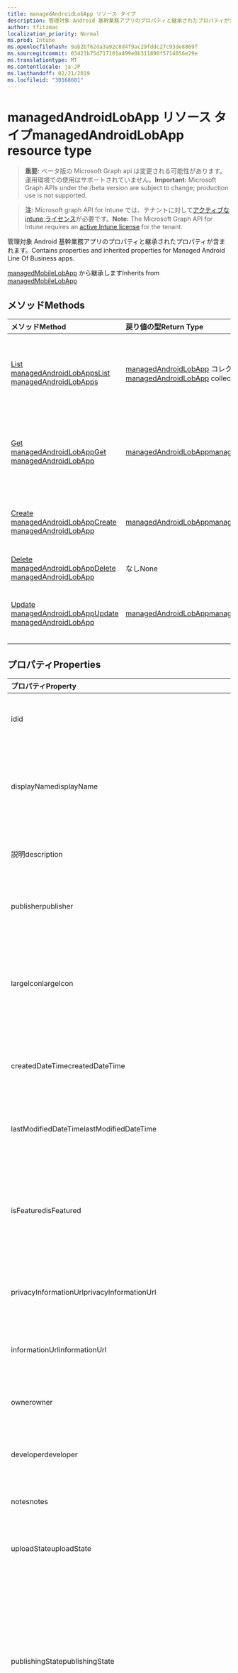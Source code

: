 ```yaml
---
title: managedAndroidLobApp リソース タイプ
description: 管理対象 Android 基幹業務アプリのプロパティと継承されたプロパティが含まれます。
author: tfitzmac
localization_priority: Normal
ms.prod: Intune
ms.openlocfilehash: 9ab2bf62da3a92c8d4f9ac29fddc27c93de8869f
ms.sourcegitcommit: 03421b75d717101a499e0b311890f5714056e29e
ms.translationtype: MT
ms.contentlocale: ja-JP
ms.lasthandoff: 02/21/2019
ms.locfileid: "30168601"
---
```

# <a name="managedandroidlobapp-resource-type"></a><span data-ttu-id="03fa1-103">managedAndroidLobApp リソース タイプ</span><span class="sxs-lookup"><span data-stu-id="03fa1-103">managedAndroidLobApp resource type</span></span>

> <span data-ttu-id="03fa1-104">**重要:** ベータ版の Microsoft Graph api は変更される可能性があります。運用環境での使用はサポートされていません。</span><span class="sxs-lookup"><span data-stu-id="03fa1-104">**Important:** Microsoft Graph APIs under the /beta version are subject to change; production use is not supported.</span></span>

> <span data-ttu-id="03fa1-105">**注:** Microsoft graph API for Intune では、テナントに対して[アクティブな intune ライセンス](https://go.microsoft.com/fwlink/?linkid=839381)が必要です。</span><span class="sxs-lookup"><span data-stu-id="03fa1-105">**Note:** The Microsoft Graph API for Intune requires an [active Intune license](https://go.microsoft.com/fwlink/?linkid=839381) for the tenant.</span></span>

<span data-ttu-id="03fa1-106">管理対象 Android 基幹業務アプリのプロパティと継承されたプロパティが含まれます。</span><span class="sxs-lookup"><span data-stu-id="03fa1-106">Contains properties and inherited properties for Managed Android Line Of Business apps.</span></span>


<span data-ttu-id="03fa1-107">[managedMobileLobApp](../resources/intune-apps-managedmobilelobapp.md) から継承します</span><span class="sxs-lookup"><span data-stu-id="03fa1-107">Inherits from [managedMobileLobApp](../resources/intune-apps-managedmobilelobapp.md)</span></span>

## <a name="methods"></a><span data-ttu-id="03fa1-108">メソッド</span><span class="sxs-lookup"><span data-stu-id="03fa1-108">Methods</span></span>
|<span data-ttu-id="03fa1-109">メソッド</span><span class="sxs-lookup"><span data-stu-id="03fa1-109">Method</span></span>|<span data-ttu-id="03fa1-110">戻り値の型</span><span class="sxs-lookup"><span data-stu-id="03fa1-110">Return Type</span></span>|<span data-ttu-id="03fa1-111">説明</span><span class="sxs-lookup"><span data-stu-id="03fa1-111">Description</span></span>|
|:---|:---|:---|
|[<span data-ttu-id="03fa1-112">List managedAndroidLobApps</span><span class="sxs-lookup"><span data-stu-id="03fa1-112">List managedAndroidLobApps</span></span>](../api/intune-apps-managedandroidlobapp-list.md)|<span data-ttu-id="03fa1-113">[managedAndroidLobApp](../resources/intune-apps-managedandroidlobapp.md) コレクション</span><span class="sxs-lookup"><span data-stu-id="03fa1-113">[managedAndroidLobApp](../resources/intune-apps-managedandroidlobapp.md) collection</span></span>|<span data-ttu-id="03fa1-114">[managedAndroidLobApp](../resources/intune-apps-managedandroidlobapp.md) オブジェクトのプロパティとリレーションシップをリストします。</span><span class="sxs-lookup"><span data-stu-id="03fa1-114">List properties and relationships of the [managedAndroidLobApp](../resources/intune-apps-managedandroidlobapp.md) objects.</span></span>|
|[<span data-ttu-id="03fa1-115">Get managedAndroidLobApp</span><span class="sxs-lookup"><span data-stu-id="03fa1-115">Get managedAndroidLobApp</span></span>](../api/intune-apps-managedandroidlobapp-get.md)|[<span data-ttu-id="03fa1-116">managedAndroidLobApp</span><span class="sxs-lookup"><span data-stu-id="03fa1-116">managedAndroidLobApp</span></span>](../resources/intune-apps-managedandroidlobapp.md)|<span data-ttu-id="03fa1-117">[managedAndroidLobApp](../resources/intune-apps-managedandroidlobapp.md) オブジェクトのプロパティとリレーションシップを読み取ります。</span><span class="sxs-lookup"><span data-stu-id="03fa1-117">Read properties and relationships of the [managedAndroidLobApp](../resources/intune-apps-managedandroidlobapp.md) object.</span></span>|
|[<span data-ttu-id="03fa1-118">Create managedAndroidLobApp</span><span class="sxs-lookup"><span data-stu-id="03fa1-118">Create managedAndroidLobApp</span></span>](../api/intune-apps-managedandroidlobapp-create.md)|[<span data-ttu-id="03fa1-119">managedAndroidLobApp</span><span class="sxs-lookup"><span data-stu-id="03fa1-119">managedAndroidLobApp</span></span>](../resources/intune-apps-managedandroidlobapp.md)|<span data-ttu-id="03fa1-120">新しい [managedAndroidLobApp](../resources/intune-apps-managedandroidlobapp.md) オブジェクトを作成します。</span><span class="sxs-lookup"><span data-stu-id="03fa1-120">Create a new [managedAndroidLobApp](../resources/intune-apps-managedandroidlobapp.md) object.</span></span>|
|[<span data-ttu-id="03fa1-121">Delete managedAndroidLobApp</span><span class="sxs-lookup"><span data-stu-id="03fa1-121">Delete managedAndroidLobApp</span></span>](../api/intune-apps-managedandroidlobapp-delete.md)|<span data-ttu-id="03fa1-122">なし</span><span class="sxs-lookup"><span data-stu-id="03fa1-122">None</span></span>|<span data-ttu-id="03fa1-123">[managedAndroidLobApp](../resources/intune-apps-managedandroidlobapp.md) を削除します。</span><span class="sxs-lookup"><span data-stu-id="03fa1-123">Deletes a [managedAndroidLobApp](../resources/intune-apps-managedandroidlobapp.md).</span></span>|
|[<span data-ttu-id="03fa1-124">Update managedAndroidLobApp</span><span class="sxs-lookup"><span data-stu-id="03fa1-124">Update managedAndroidLobApp</span></span>](../api/intune-apps-managedandroidlobapp-update.md)|[<span data-ttu-id="03fa1-125">managedAndroidLobApp</span><span class="sxs-lookup"><span data-stu-id="03fa1-125">managedAndroidLobApp</span></span>](../resources/intune-apps-managedandroidlobapp.md)|<span data-ttu-id="03fa1-126">[managedAndroidLobApp](../resources/intune-apps-managedandroidlobapp.md) オブジェクトのプロパティを更新します。</span><span class="sxs-lookup"><span data-stu-id="03fa1-126">Update the properties of a [managedAndroidLobApp](../resources/intune-apps-managedandroidlobapp.md) object.</span></span>|

## <a name="properties"></a><span data-ttu-id="03fa1-127">プロパティ</span><span class="sxs-lookup"><span data-stu-id="03fa1-127">Properties</span></span>
|<span data-ttu-id="03fa1-128">プロパティ</span><span class="sxs-lookup"><span data-stu-id="03fa1-128">Property</span></span>|<span data-ttu-id="03fa1-129">型</span><span class="sxs-lookup"><span data-stu-id="03fa1-129">Type</span></span>|<span data-ttu-id="03fa1-130">説明</span><span class="sxs-lookup"><span data-stu-id="03fa1-130">Description</span></span>|
|:---|:---|:---|
|<span data-ttu-id="03fa1-131">id</span><span class="sxs-lookup"><span data-stu-id="03fa1-131">id</span></span>|<span data-ttu-id="03fa1-132">文字列</span><span class="sxs-lookup"><span data-stu-id="03fa1-132">String</span></span>|<span data-ttu-id="03fa1-133">エンティティのキー。</span><span class="sxs-lookup"><span data-stu-id="03fa1-133">Key of the entity.</span></span> <span data-ttu-id="03fa1-134">[mobileApp](../resources/intune-apps-mobileapp.md) から継承します</span><span class="sxs-lookup"><span data-stu-id="03fa1-134">Inherited from [mobileApp](../resources/intune-apps-mobileapp.md)</span></span>|
|<span data-ttu-id="03fa1-135">displayName</span><span class="sxs-lookup"><span data-stu-id="03fa1-135">displayName</span></span>|<span data-ttu-id="03fa1-136">String</span><span class="sxs-lookup"><span data-stu-id="03fa1-136">String</span></span>|<span data-ttu-id="03fa1-137">管理者が提供またはインポートしたアプリのタイトル。</span><span class="sxs-lookup"><span data-stu-id="03fa1-137">The admin provided or imported title of the app.</span></span> <span data-ttu-id="03fa1-138">[mobileApp](../resources/intune-apps-mobileapp.md) から継承します</span><span class="sxs-lookup"><span data-stu-id="03fa1-138">Inherited from [mobileApp](../resources/intune-apps-mobileapp.md)</span></span>|
|<span data-ttu-id="03fa1-139">説明</span><span class="sxs-lookup"><span data-stu-id="03fa1-139">description</span></span>|<span data-ttu-id="03fa1-140">文字列</span><span class="sxs-lookup"><span data-stu-id="03fa1-140">String</span></span>|<span data-ttu-id="03fa1-141">アプリの説明。</span><span class="sxs-lookup"><span data-stu-id="03fa1-141">The description of the app.</span></span> <span data-ttu-id="03fa1-142">[mobileApp](../resources/intune-apps-mobileapp.md) から継承します</span><span class="sxs-lookup"><span data-stu-id="03fa1-142">Inherited from [mobileApp](../resources/intune-apps-mobileapp.md)</span></span>|
|<span data-ttu-id="03fa1-143">publisher</span><span class="sxs-lookup"><span data-stu-id="03fa1-143">publisher</span></span>|<span data-ttu-id="03fa1-144">文字列型 (String)</span><span class="sxs-lookup"><span data-stu-id="03fa1-144">String</span></span>|<span data-ttu-id="03fa1-145">アプリの発行元。</span><span class="sxs-lookup"><span data-stu-id="03fa1-145">The publisher of the app.</span></span> <span data-ttu-id="03fa1-146">[mobileApp](../resources/intune-apps-mobileapp.md) から継承します</span><span class="sxs-lookup"><span data-stu-id="03fa1-146">Inherited from [mobileApp](../resources/intune-apps-mobileapp.md)</span></span>|
|<span data-ttu-id="03fa1-147">largeIcon</span><span class="sxs-lookup"><span data-stu-id="03fa1-147">largeIcon</span></span>|[<span data-ttu-id="03fa1-148">mimeContent</span><span class="sxs-lookup"><span data-stu-id="03fa1-148">mimeContent</span></span>](../resources/intune-shared-mimecontent.md)|<span data-ttu-id="03fa1-149">アプリの詳細に表示され、アイコンのアップロードに使用される大きなアイコン。</span><span class="sxs-lookup"><span data-stu-id="03fa1-149">The large icon, to be displayed in the app details and used for upload of the icon.</span></span> <span data-ttu-id="03fa1-150">[mobileApp](../resources/intune-apps-mobileapp.md) から継承します</span><span class="sxs-lookup"><span data-stu-id="03fa1-150">Inherited from [mobileApp](../resources/intune-apps-mobileapp.md)</span></span>|
|<span data-ttu-id="03fa1-151">createdDateTime</span><span class="sxs-lookup"><span data-stu-id="03fa1-151">createdDateTime</span></span>|<span data-ttu-id="03fa1-152">DateTimeOffset</span><span class="sxs-lookup"><span data-stu-id="03fa1-152">DateTimeOffset</span></span>|<span data-ttu-id="03fa1-153">アプリが作成された日時。</span><span class="sxs-lookup"><span data-stu-id="03fa1-153">The date and time the app was created.</span></span> <span data-ttu-id="03fa1-154">[mobileApp](../resources/intune-apps-mobileapp.md) から継承します</span><span class="sxs-lookup"><span data-stu-id="03fa1-154">Inherited from [mobileApp](../resources/intune-apps-mobileapp.md)</span></span>|
|<span data-ttu-id="03fa1-155">lastModifiedDateTime</span><span class="sxs-lookup"><span data-stu-id="03fa1-155">lastModifiedDateTime</span></span>|<span data-ttu-id="03fa1-156">DateTimeOffset</span><span class="sxs-lookup"><span data-stu-id="03fa1-156">DateTimeOffset</span></span>|<span data-ttu-id="03fa1-157">アプリが最後に変更された日時。</span><span class="sxs-lookup"><span data-stu-id="03fa1-157">The date and time the app was last modified.</span></span> <span data-ttu-id="03fa1-158">[mobileApp](../resources/intune-apps-mobileapp.md) から継承します</span><span class="sxs-lookup"><span data-stu-id="03fa1-158">Inherited from [mobileApp](../resources/intune-apps-mobileapp.md)</span></span>|
|<span data-ttu-id="03fa1-159">isFeatured</span><span class="sxs-lookup"><span data-stu-id="03fa1-159">isFeatured</span></span>|<span data-ttu-id="03fa1-160">Boolean</span><span class="sxs-lookup"><span data-stu-id="03fa1-160">Boolean</span></span>|<span data-ttu-id="03fa1-161">アプリが管理者のおすすめとしてマークされたかどうかを示す値。[mobileApp](../resources/intune-apps-mobileapp.md) から継承します</span><span class="sxs-lookup"><span data-stu-id="03fa1-161">The value indicating whether the app is marked as featured by the admin. Inherited from [mobileApp](../resources/intune-apps-mobileapp.md)</span></span>|
|<span data-ttu-id="03fa1-162">privacyInformationUrl</span><span class="sxs-lookup"><span data-stu-id="03fa1-162">privacyInformationUrl</span></span>|<span data-ttu-id="03fa1-163">String</span><span class="sxs-lookup"><span data-stu-id="03fa1-163">String</span></span>|<span data-ttu-id="03fa1-164">プライバシーに関する声明の URL。</span><span class="sxs-lookup"><span data-stu-id="03fa1-164">The privacy statement Url.</span></span> <span data-ttu-id="03fa1-165">[mobileApp](../resources/intune-apps-mobileapp.md) から継承します</span><span class="sxs-lookup"><span data-stu-id="03fa1-165">Inherited from [mobileApp](../resources/intune-apps-mobileapp.md)</span></span>|
|<span data-ttu-id="03fa1-166">informationUrl</span><span class="sxs-lookup"><span data-stu-id="03fa1-166">informationUrl</span></span>|<span data-ttu-id="03fa1-167">String</span><span class="sxs-lookup"><span data-stu-id="03fa1-167">String</span></span>|<span data-ttu-id="03fa1-168">詳細情報の URL。</span><span class="sxs-lookup"><span data-stu-id="03fa1-168">The more information Url.</span></span> <span data-ttu-id="03fa1-169">[mobileApp](../resources/intune-apps-mobileapp.md) から継承します</span><span class="sxs-lookup"><span data-stu-id="03fa1-169">Inherited from [mobileApp](../resources/intune-apps-mobileapp.md)</span></span>|
|<span data-ttu-id="03fa1-170">owner</span><span class="sxs-lookup"><span data-stu-id="03fa1-170">owner</span></span>|<span data-ttu-id="03fa1-171">String</span><span class="sxs-lookup"><span data-stu-id="03fa1-171">String</span></span>|<span data-ttu-id="03fa1-172">アプリの所有者。</span><span class="sxs-lookup"><span data-stu-id="03fa1-172">The owner of the app.</span></span> <span data-ttu-id="03fa1-173">[mobileApp](../resources/intune-apps-mobileapp.md) から継承します</span><span class="sxs-lookup"><span data-stu-id="03fa1-173">Inherited from [mobileApp](../resources/intune-apps-mobileapp.md)</span></span>|
|<span data-ttu-id="03fa1-174">developer</span><span class="sxs-lookup"><span data-stu-id="03fa1-174">developer</span></span>|<span data-ttu-id="03fa1-175">String</span><span class="sxs-lookup"><span data-stu-id="03fa1-175">String</span></span>|<span data-ttu-id="03fa1-176">アプリの開発者。</span><span class="sxs-lookup"><span data-stu-id="03fa1-176">The developer of the app.</span></span> <span data-ttu-id="03fa1-177">[mobileApp](../resources/intune-apps-mobileapp.md) から継承します</span><span class="sxs-lookup"><span data-stu-id="03fa1-177">Inherited from [mobileApp](../resources/intune-apps-mobileapp.md)</span></span>|
|<span data-ttu-id="03fa1-178">notes</span><span class="sxs-lookup"><span data-stu-id="03fa1-178">notes</span></span>|<span data-ttu-id="03fa1-179">String</span><span class="sxs-lookup"><span data-stu-id="03fa1-179">String</span></span>|<span data-ttu-id="03fa1-180">アプリ用のメモ。</span><span class="sxs-lookup"><span data-stu-id="03fa1-180">Notes for the app.</span></span> <span data-ttu-id="03fa1-181">[mobileApp](../resources/intune-apps-mobileapp.md) から継承します</span><span class="sxs-lookup"><span data-stu-id="03fa1-181">Inherited from [mobileApp](../resources/intune-apps-mobileapp.md)</span></span>|
|<span data-ttu-id="03fa1-182">uploadState</span><span class="sxs-lookup"><span data-stu-id="03fa1-182">uploadState</span></span>|<span data-ttu-id="03fa1-183">Int32</span><span class="sxs-lookup"><span data-stu-id="03fa1-183">Int32</span></span>|<span data-ttu-id="03fa1-184">アップロード状態。</span><span class="sxs-lookup"><span data-stu-id="03fa1-184">The upload state.</span></span> <span data-ttu-id="03fa1-185">[mobileApp](../resources/intune-apps-mobileapp.md) から継承します</span><span class="sxs-lookup"><span data-stu-id="03fa1-185">Inherited from [mobileApp](../resources/intune-apps-mobileapp.md)</span></span>|
|<span data-ttu-id="03fa1-186">publishingState</span><span class="sxs-lookup"><span data-stu-id="03fa1-186">publishingState</span></span>|[<span data-ttu-id="03fa1-187">mobileAppPublishingState</span><span class="sxs-lookup"><span data-stu-id="03fa1-187">mobileAppPublishingState</span></span>](../resources/intune-apps-mobileapppublishingstate.md)|<span data-ttu-id="03fa1-188">アプリの発行の状態。</span><span class="sxs-lookup"><span data-stu-id="03fa1-188">The publishing state for the app.</span></span> <span data-ttu-id="03fa1-189">アプリが発行されていない限り、アプリを割り当てることができません。</span><span class="sxs-lookup"><span data-stu-id="03fa1-189">The app cannot be assigned unless the app is published.</span></span> <span data-ttu-id="03fa1-190">[mobileApp](../resources/intune-apps-mobileapp.md)から継承されます。</span><span class="sxs-lookup"><span data-stu-id="03fa1-190">Inherited from [mobileApp](../resources/intune-apps-mobileapp.md).</span></span> <span data-ttu-id="03fa1-191">可能な値は `notPublished`、`processing`、`published` です。</span><span class="sxs-lookup"><span data-stu-id="03fa1-191">Possible values are: `notPublished`, `processing`, `published`.</span></span>|
|<span data-ttu-id="03fa1-192">isAssigned</span><span class="sxs-lookup"><span data-stu-id="03fa1-192">isAssigned</span></span>|<span data-ttu-id="03fa1-193">Boolean</span><span class="sxs-lookup"><span data-stu-id="03fa1-193">Boolean</span></span>|<span data-ttu-id="03fa1-194">アプリが少なくとも1つのグループに割り当てられているかどうかを示す値。</span><span class="sxs-lookup"><span data-stu-id="03fa1-194">The value indicating whether the app is assigned to at least one group.</span></span> <span data-ttu-id="03fa1-195">[mobileApp](../resources/intune-apps-mobileapp.md) から継承します</span><span class="sxs-lookup"><span data-stu-id="03fa1-195">Inherited from [mobileApp](../resources/intune-apps-mobileapp.md)</span></span>|
|<span data-ttu-id="03fa1-196">roleScopeTagIds</span><span class="sxs-lookup"><span data-stu-id="03fa1-196">roleScopeTagIds</span></span>|<span data-ttu-id="03fa1-197">String collection</span><span class="sxs-lookup"><span data-stu-id="03fa1-197">String collection</span></span>|<span data-ttu-id="03fa1-198">このモバイルアプリの範囲タグ id のリスト。</span><span class="sxs-lookup"><span data-stu-id="03fa1-198">List of scope tag ids for this mobile app.</span></span> <span data-ttu-id="03fa1-199">[mobileApp](../resources/intune-apps-mobileapp.md) から継承します</span><span class="sxs-lookup"><span data-stu-id="03fa1-199">Inherited from [mobileApp](../resources/intune-apps-mobileapp.md)</span></span>|
|<span data-ttu-id="03fa1-200">appAvailability</span><span class="sxs-lookup"><span data-stu-id="03fa1-200">appAvailability</span></span>|[<span data-ttu-id="03fa1-201">managedappavailability</span><span class="sxs-lookup"><span data-stu-id="03fa1-201">managedAppAvailability</span></span>](../resources/intune-apps-managedappavailability.md)|<span data-ttu-id="03fa1-202">アプリケーションの可用性。</span><span class="sxs-lookup"><span data-stu-id="03fa1-202">The Application's availability.</span></span> <span data-ttu-id="03fa1-203">[managedapp](../resources/intune-apps-managedapp.md)から継承されます。</span><span class="sxs-lookup"><span data-stu-id="03fa1-203">Inherited from [managedApp](../resources/intune-apps-managedapp.md).</span></span> <span data-ttu-id="03fa1-204">可能な値は、`global`、`lineOfBusiness` です。</span><span class="sxs-lookup"><span data-stu-id="03fa1-204">Possible values are: `global`, `lineOfBusiness`.</span></span>|
|<span data-ttu-id="03fa1-205">version</span><span class="sxs-lookup"><span data-stu-id="03fa1-205">version</span></span>|<span data-ttu-id="03fa1-206">String</span><span class="sxs-lookup"><span data-stu-id="03fa1-206">String</span></span>|<span data-ttu-id="03fa1-207">アプリケーションのバージョン。</span><span class="sxs-lookup"><span data-stu-id="03fa1-207">The Application's version.</span></span> <span data-ttu-id="03fa1-208">[managedApp](../resources/intune-apps-managedapp.md) から継承します</span><span class="sxs-lookup"><span data-stu-id="03fa1-208">Inherited from [managedApp](../resources/intune-apps-managedapp.md)</span></span>|
|<span data-ttu-id="03fa1-209">committedContentVersion</span><span class="sxs-lookup"><span data-stu-id="03fa1-209">committedContentVersion</span></span>|<span data-ttu-id="03fa1-210">String</span><span class="sxs-lookup"><span data-stu-id="03fa1-210">String</span></span>|<span data-ttu-id="03fa1-211">内部にコミットされたコンテンツのバージョン。</span><span class="sxs-lookup"><span data-stu-id="03fa1-211">The internal committed content version.</span></span> <span data-ttu-id="03fa1-212">[managedMobileLobApp](../resources/intune-apps-managedmobilelobapp.md) から継承します</span><span class="sxs-lookup"><span data-stu-id="03fa1-212">Inherited from [managedMobileLobApp](../resources/intune-apps-managedmobilelobapp.md)</span></span>|
|<span data-ttu-id="03fa1-213">fileName</span><span class="sxs-lookup"><span data-stu-id="03fa1-213">fileName</span></span>|<span data-ttu-id="03fa1-214">String</span><span class="sxs-lookup"><span data-stu-id="03fa1-214">String</span></span>|<span data-ttu-id="03fa1-215">メインの Lob アプリケーションのファイル名。</span><span class="sxs-lookup"><span data-stu-id="03fa1-215">The name of the main Lob application file.</span></span> <span data-ttu-id="03fa1-216">[managedMobileLobApp](../resources/intune-apps-managedmobilelobapp.md) から継承します</span><span class="sxs-lookup"><span data-stu-id="03fa1-216">Inherited from [managedMobileLobApp](../resources/intune-apps-managedmobilelobapp.md)</span></span>|
|<span data-ttu-id="03fa1-217">size</span><span class="sxs-lookup"><span data-stu-id="03fa1-217">size</span></span>|<span data-ttu-id="03fa1-218">Int64</span><span class="sxs-lookup"><span data-stu-id="03fa1-218">Int64</span></span>|<span data-ttu-id="03fa1-219">アップロードされたすべてのファイルを含む合計サイズ。</span><span class="sxs-lookup"><span data-stu-id="03fa1-219">The total size, including all uploaded files.</span></span> <span data-ttu-id="03fa1-220">[managedMobileLobApp](../resources/intune-apps-managedmobilelobapp.md) から継承します</span><span class="sxs-lookup"><span data-stu-id="03fa1-220">Inherited from [managedMobileLobApp](../resources/intune-apps-managedmobilelobapp.md)</span></span>|
|<span data-ttu-id="03fa1-221">packageId</span><span class="sxs-lookup"><span data-stu-id="03fa1-221">packageId</span></span>|<span data-ttu-id="03fa1-222">String</span><span class="sxs-lookup"><span data-stu-id="03fa1-222">String</span></span>|<span data-ttu-id="03fa1-223">パッケージの識別子。</span><span class="sxs-lookup"><span data-stu-id="03fa1-223">The package identifier.</span></span>|
|<span data-ttu-id="03fa1-224">identityName</span><span class="sxs-lookup"><span data-stu-id="03fa1-224">identityName</span></span>|<span data-ttu-id="03fa1-225">String</span><span class="sxs-lookup"><span data-stu-id="03fa1-225">String</span></span>|<span data-ttu-id="03fa1-226">ID 名。</span><span class="sxs-lookup"><span data-stu-id="03fa1-226">The Identity Name.</span></span>|
|<span data-ttu-id="03fa1-227">minimumSupportedOperatingSystem</span><span class="sxs-lookup"><span data-stu-id="03fa1-227">minimumSupportedOperatingSystem</span></span>|[<span data-ttu-id="03fa1-228">androidMinimumOperatingSystem</span><span class="sxs-lookup"><span data-stu-id="03fa1-228">androidMinimumOperatingSystem</span></span>](../resources/intune-apps-androidminimumoperatingsystem.md)|<span data-ttu-id="03fa1-229">該当するオペレーティング システムの最小の値です。</span><span class="sxs-lookup"><span data-stu-id="03fa1-229">The value for the minimum applicable operating system.</span></span>|
|<span data-ttu-id="03fa1-230">versionName</span><span class="sxs-lookup"><span data-stu-id="03fa1-230">versionName</span></span>|<span data-ttu-id="03fa1-231">String</span><span class="sxs-lookup"><span data-stu-id="03fa1-231">String</span></span>|<span data-ttu-id="03fa1-232">管理対象 Android 基幹業務 (LoB) アプリのバージョン名。</span><span class="sxs-lookup"><span data-stu-id="03fa1-232">The version name of managed Android Line of Business (LoB) app.</span></span>|
|<span data-ttu-id="03fa1-233">versionCode</span><span class="sxs-lookup"><span data-stu-id="03fa1-233">versionCode</span></span>|<span data-ttu-id="03fa1-234">String</span><span class="sxs-lookup"><span data-stu-id="03fa1-234">String</span></span>|<span data-ttu-id="03fa1-235">管理対象 Android 基幹業務 (LoB) アプリのバージョン コード。</span><span class="sxs-lookup"><span data-stu-id="03fa1-235">The version code of managed Android Line of Business (LoB) app.</span></span>|
|<span data-ttu-id="03fa1-236">identityVersion</span><span class="sxs-lookup"><span data-stu-id="03fa1-236">identityVersion</span></span>|<span data-ttu-id="03fa1-237">String</span><span class="sxs-lookup"><span data-stu-id="03fa1-237">String</span></span>|<span data-ttu-id="03fa1-238">ID のバージョン。</span><span class="sxs-lookup"><span data-stu-id="03fa1-238">The identity version.</span></span>|

## <a name="relationships"></a><span data-ttu-id="03fa1-239">リレーションシップ</span><span class="sxs-lookup"><span data-stu-id="03fa1-239">Relationships</span></span>
|<span data-ttu-id="03fa1-240">リレーションシップ</span><span class="sxs-lookup"><span data-stu-id="03fa1-240">Relationship</span></span>|<span data-ttu-id="03fa1-241">型</span><span class="sxs-lookup"><span data-stu-id="03fa1-241">Type</span></span>|<span data-ttu-id="03fa1-242">説明</span><span class="sxs-lookup"><span data-stu-id="03fa1-242">Description</span></span>|
|:---|:---|:---|
|<span data-ttu-id="03fa1-243">categories</span><span class="sxs-lookup"><span data-stu-id="03fa1-243">categories</span></span>|<span data-ttu-id="03fa1-244">[mobileAppCategory](../resources/intune-apps-mobileappcategory.md) コレクション</span><span class="sxs-lookup"><span data-stu-id="03fa1-244">[mobileAppCategory](../resources/intune-apps-mobileappcategory.md) collection</span></span>|<span data-ttu-id="03fa1-245">このアプリのカテゴリのリスト。</span><span class="sxs-lookup"><span data-stu-id="03fa1-245">The list of categories for this app.</span></span> <span data-ttu-id="03fa1-246">[mobileApp](../resources/intune-apps-mobileapp.md) から継承します</span><span class="sxs-lookup"><span data-stu-id="03fa1-246">Inherited from [mobileApp](../resources/intune-apps-mobileapp.md)</span></span>|
|<span data-ttu-id="03fa1-247">assignments</span><span class="sxs-lookup"><span data-stu-id="03fa1-247">assignments</span></span>|<span data-ttu-id="03fa1-248">[mobileAppAssignment](../resources/intune-apps-mobileappassignment.md) コレクション</span><span class="sxs-lookup"><span data-stu-id="03fa1-248">[mobileAppAssignment](../resources/intune-apps-mobileappassignment.md) collection</span></span>|<span data-ttu-id="03fa1-249">このモバイル アプリのグループ割り当てのリスト。</span><span class="sxs-lookup"><span data-stu-id="03fa1-249">The list of group assignments for this mobile app.</span></span> <span data-ttu-id="03fa1-250">[mobileApp](../resources/intune-apps-mobileapp.md) から継承します</span><span class="sxs-lookup"><span data-stu-id="03fa1-250">Inherited from [mobileApp](../resources/intune-apps-mobileapp.md)</span></span>|
|<span data-ttu-id="03fa1-251">installSummary</span><span class="sxs-lookup"><span data-stu-id="03fa1-251">installSummary</span></span>|[<span data-ttu-id="03fa1-252">mobileAppInstallSummary</span><span class="sxs-lookup"><span data-stu-id="03fa1-252">mobileAppInstallSummary</span></span>](../resources/intune-apps-mobileappinstallsummary.md)|<span data-ttu-id="03fa1-253">モバイル アプリ インストール概要です。</span><span class="sxs-lookup"><span data-stu-id="03fa1-253">Mobile App Install Summary.</span></span> <span data-ttu-id="03fa1-254">[mobileApp](../resources/intune-apps-mobileapp.md) から継承します</span><span class="sxs-lookup"><span data-stu-id="03fa1-254">Inherited from [mobileApp](../resources/intune-apps-mobileapp.md)</span></span>|
|<span data-ttu-id="03fa1-255">deviceStatuses</span><span class="sxs-lookup"><span data-stu-id="03fa1-255">deviceStatuses</span></span>|<span data-ttu-id="03fa1-256">[mobileAppInstallStatus](../resources/intune-apps-mobileappinstallstatus.md)コレクション</span><span class="sxs-lookup"><span data-stu-id="03fa1-256">[mobileAppInstallStatus](../resources/intune-apps-mobileappinstallstatus.md) collection</span></span>|<span data-ttu-id="03fa1-257">このモバイルアプリのインストール状態のリスト。</span><span class="sxs-lookup"><span data-stu-id="03fa1-257">The list of installation states for this mobile app.</span></span> <span data-ttu-id="03fa1-258">[mobileApp](../resources/intune-apps-mobileapp.md) から継承します</span><span class="sxs-lookup"><span data-stu-id="03fa1-258">Inherited from [mobileApp](../resources/intune-apps-mobileapp.md)</span></span>|
|<span data-ttu-id="03fa1-259">userStatuses</span><span class="sxs-lookup"><span data-stu-id="03fa1-259">userStatuses</span></span>|<span data-ttu-id="03fa1-260">[userappinstallstatus](../resources/intune-apps-userappinstallstatus.md)コレクション</span><span class="sxs-lookup"><span data-stu-id="03fa1-260">[userAppInstallStatus](../resources/intune-apps-userappinstallstatus.md) collection</span></span>|<span data-ttu-id="03fa1-261">このモバイルアプリのインストール状態のリスト。</span><span class="sxs-lookup"><span data-stu-id="03fa1-261">The list of installation states for this mobile app.</span></span> <span data-ttu-id="03fa1-262">[mobileApp](../resources/intune-apps-mobileapp.md) から継承します</span><span class="sxs-lookup"><span data-stu-id="03fa1-262">Inherited from [mobileApp](../resources/intune-apps-mobileapp.md)</span></span>|
|<span data-ttu-id="03fa1-263">contentVersions</span><span class="sxs-lookup"><span data-stu-id="03fa1-263">contentVersions</span></span>|<span data-ttu-id="03fa1-264">[mobileAppContent](../resources/intune-apps-mobileappcontent.md) コレクション</span><span class="sxs-lookup"><span data-stu-id="03fa1-264">[mobileAppContent](../resources/intune-apps-mobileappcontent.md) collection</span></span>|<span data-ttu-id="03fa1-265">このアプリのコンテンツのバージョンのリスト。</span><span class="sxs-lookup"><span data-stu-id="03fa1-265">The list of content versions for this app.</span></span> <span data-ttu-id="03fa1-266">[managedMobileLobApp](../resources/intune-apps-managedmobilelobapp.md) から継承します</span><span class="sxs-lookup"><span data-stu-id="03fa1-266">Inherited from [managedMobileLobApp](../resources/intune-apps-managedmobilelobapp.md)</span></span>|

## <a name="json-representation"></a><span data-ttu-id="03fa1-267">JSON 表記</span><span class="sxs-lookup"><span data-stu-id="03fa1-267">JSON Representation</span></span>
<span data-ttu-id="03fa1-268">以下は、リソースの JSON 表記です。</span><span class="sxs-lookup"><span data-stu-id="03fa1-268">Here is a JSON representation of the resource.</span></span>
<!-- {
  "blockType": "resource",
  "keyProperty": "id",
  "@odata.type": "microsoft.graph.managedAndroidLobApp"
}
-->
``` json
{
  "@odata.type": "#microsoft.graph.managedAndroidLobApp",
  "id": "String (identifier)",
  "displayName": "String",
  "description": "String",
  "publisher": "String",
  "largeIcon": {
    "@odata.type": "microsoft.graph.mimeContent",
    "type": "String",
    "value": "binary"
  },
  "createdDateTime": "String (timestamp)",
  "lastModifiedDateTime": "String (timestamp)",
  "isFeatured": true,
  "privacyInformationUrl": "String",
  "informationUrl": "String",
  "owner": "String",
  "developer": "String",
  "notes": "String",
  "uploadState": 1024,
  "publishingState": "String",
  "isAssigned": true,
  "roleScopeTagIds": [
    "String"
  ],
  "appAvailability": "String",
  "version": "String",
  "committedContentVersion": "String",
  "fileName": "String",
  "size": 1024,
  "packageId": "String",
  "identityName": "String",
  "minimumSupportedOperatingSystem": {
    "@odata.type": "microsoft.graph.androidMinimumOperatingSystem",
    "v4_0": true,
    "v4_0_3": true,
    "v4_1": true,
    "v4_2": true,
    "v4_3": true,
    "v4_4": true,
    "v5_0": true,
    "v5_1": true,
    "v6_0": true,
    "v7_0": true,
    "v7_1": true,
    "v8_0": true,
    "v8_1": true,
    "v9_0": true
  },
  "versionName": "String",
  "versionCode": "String",
  "identityVersion": "String"
}
```





